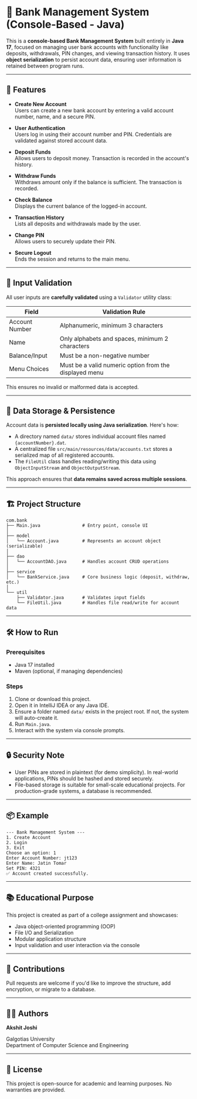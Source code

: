 
# 🏦 Bank Management System (Console-Based - Java)

This is a **console-based Bank Management System** built entirely in **Java 17**, focused on managing user bank accounts with functionality like deposits, withdrawals, PIN changes, and viewing transaction history. It uses **object serialization** to persist account data, ensuring user information is retained between program runs.

---

## 🚀 Features

- **Create New Account**  
  Users can create a new bank account by entering a valid account number, name, and a secure PIN.

- **User Authentication**  
  Users log in using their account number and PIN. Credentials are validated against stored account data.

- **Deposit Funds**  
  Allows users to deposit money. Transaction is recorded in the account's history.

- **Withdraw Funds**  
  Withdraws amount only if the balance is sufficient. The transaction is recorded.

- **Check Balance**  
  Displays the current balance of the logged-in account.

- **Transaction History**  
  Lists all deposits and withdrawals made by the user.

- **Change PIN**  
  Allows users to securely update their PIN.

- **Secure Logout**  
  Ends the session and returns to the main menu.

---

## 🧠 Input Validation

All user inputs are **carefully validated** using a `Validator` utility class:

| Field            | Validation Rule                                            |
|------------------|------------------------------------------------------------|
| Account Number   | Alphanumeric, minimum 3 characters                         |
| Name             | Only alphabets and spaces, minimum 2 characters            |
| Balance/Input    | Must be a non-negative number                              |
| Menu Choices     | Must be a valid numeric option from the displayed menu     |

This ensures no invalid or malformed data is accepted.

---

## 💾 Data Storage & Persistence

Account data is **persisted locally using Java serialization**. Here's how:

- A directory named `data/` stores individual account files named `{accountNumber}.dat`.
- A centralized file `src/main/resources/data/accounts.txt` stores a serialized map of all registered accounts.
- The `FileUtil` class handles reading/writing this data using `ObjectInputStream` and `ObjectOutputStream`.

This approach ensures that **data remains saved across multiple sessions**.

---

## 🏗️ Project Structure

```
com.bank
├── Main.java                # Entry point, console UI
│
├── model
│   └── Account.java         # Represents an account object (serializable)
│
├── dao
│   └── AccountDAO.java      # Handles account CRUD operations
│
├── service
│   └── BankService.java     # Core business logic (deposit, withdraw, etc.)
│
└── util
    ├── Validator.java       # Validates input fields
    └── FileUtil.java        # Handles file read/write for account data
```

---

## 🛠️ How to Run

### Prerequisites
- Java 17 installed
- Maven (optional, if managing dependencies)

### Steps
1. Clone or download this project.
2. Open it in IntelliJ IDEA or any Java IDE.
3. Ensure a folder named `data/` exists in the project root. If not, the system will auto-create it.
4. Run `Main.java`.
5. Interact with the system via console prompts.

---

## 🔒 Security Note

- User PINs are stored in plaintext (for demo simplicity). In real-world applications, PINs should be hashed and stored securely.
- File-based storage is suitable for small-scale educational projects. For production-grade systems, a database is recommended.

---

## 📦 Example

```
--- Bank Management System ---
1. Create Account
2. Login
3. Exit
Choose an option: 1
Enter Account Number: jt123
Enter Name: Jatin Tomar
Set PIN: 4321
✅ Account created successfully.
```

---

## 📚 Educational Purpose

This project is created as part of a college assignment and showcases:

- Java object-oriented programming (OOP)
- File I/O and Serialization
- Modular application structure
- Input validation and user interaction via the console

---

## 🤝 Contributions

Pull requests are welcome if you'd like to improve the structure, add encryption, or migrate to a database.

---

## 🧑‍💻 Authors

**Akshit Joshi**

Galgotias University  
Department of Computer Science and Engineering

---

## 📄 License

This project is open-source for academic and learning purposes. No warranties are provided.
